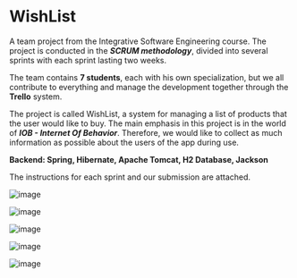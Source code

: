 # WishList
A team project from the Integrative Software Engineering course.
The project is conducted in the ***SCRUM methodology***, divided into several sprints with each sprint lasting two weeks.

The team contains **7 students**, each with his own specialization, but we all contribute to everything and manage the development together through the **Trello** system.

The project is called WishList, a system for managing a list of products that the user would like to buy.
The main emphasis in this project is in the world of ***IOB - Internet Of Behavior***. Therefore, we would like to collect as much information as possible about the users of the app during use.

**Backend: Spring, Hibernate, Apache Tomcat, H2 Database, Jackson**

The instructions for each sprint and our submission are attached.

![image](https://user-images.githubusercontent.com/68230416/165538714-77187b73-ea47-4745-ad85-87e1214610c8.png)

![image](https://user-images.githubusercontent.com/68230416/165539056-32c7bec6-bfcb-429b-904d-a615db90c107.png)

![image](https://user-images.githubusercontent.com/68230416/165539102-3b4f7d19-8044-4aee-9fa7-0a87de6b09aa.png)

![image](https://user-images.githubusercontent.com/68230416/165539136-8451e4f3-1c98-4971-9cb3-360aea5df253.png)

![image](https://user-images.githubusercontent.com/68230416/165539164-6a0e248c-7dc1-4616-b21f-7f3b156e2200.png)
